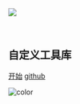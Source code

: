 <!-- 封面 -->

<img src='./_media/logo.png' style="transform:translateY(-2rem)">
<h2>自定义工具库</h2>
<a class='cover-btn' href="#/?id=开始">开始</a>
<a class='cover-btn' href='https://github.com/samuel-xiangpeng'>github</a>

![color](#f0f0f0)